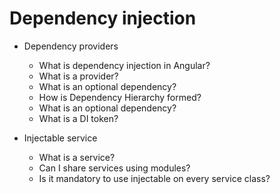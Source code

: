 # Dependency injection

- Dependency providers

  - What is dependency injection in Angular?
  - What is a provider?
  - What is an optional dependency?
  - How is Dependency Hierarchy formed?
  - What is an optional dependency?
  - What is a DI token?

- Injectable service
  - What is a service?
  - Can I share services using modules?
  - Is it mandatory to use injectable on every service class?
